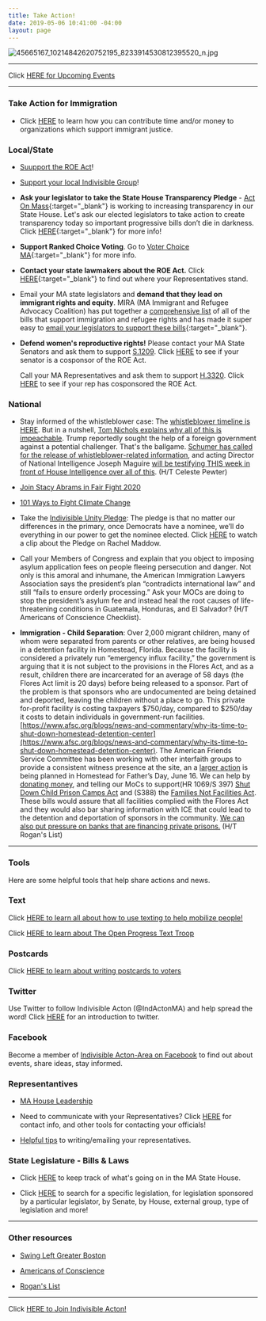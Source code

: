 ```yaml
---
title: Take Action!
date: 2019-05-06 10:41:00 -04:00
layout: page
---
```


![45665167_10214842620752195_8233914530812395520_n.jpg](/uploads/45665167_10214842620752195_8233914530812395520_n.jpg)

---

Click [HERE for Upcoming Events](http://www.indivisibleacton.org/events/upcoming-events.html)

---

### Take Action for Immigration

* Click [HERE](http://www.indivisibleacton.org/events/support-immigration-justice.html) to learn how you can contribute time and/or money to organizations which support immigrant justice.

### Local/State

* [Suupport the ROE Act](http://www.indivisibleacton.org/2019/09/23/support-the-roe-act.html)!

* [Support your local Indivisible Group](http://www.indivisibleacton.org/2019/09/17/support-your-local-indivisible-group.html)!

* **Ask your legislator to take the State House Transparency Pledge** - [Act On Mass](https://www.actonmass.org/?fbclid=IwAR2cSOj7LMK6jSofTR_6L1eEY2hRU1RsRm9lEmXC2r6jMfsPUy8jjzELYrU){:target="_blank"} is working to increasing transparency in our State House.  Let's ask our elected legislators to take action to create transparency today so important progressive bills don’t die in darkness. Click [HERE](https://www.actonmass.org/pledge?fbclid=IwAR2cSOj7LMK6jSofTR_6L1eEY2hRU1RsRm9lEmXC2r6jMfsPUy8jjzELYrU){:target="_blank"} for more info!

* **Support Ranked Choice Voting**.  Go to [Voter Choice MA](https://www.voterchoicema.org){:target="_blank"} for more info. 

* **Contact your state lawmakers about the ROE Act.** Click [HERE](https://www.plannedparenthoodaction.org/planned-parenthood-advocacy-fund-massachusetts-inc/issues/roe-act/roe-act-cosponsors?fbclid=IwAR3q0MsBefpFWEW9kq8vl7sAzzeRyE0iTAZDauZjxpP9ocIvGDyvEDc_CLQ){:target="_blank"} to find out where your Representatives stand.

* Email your MA state legislators and **demand that they lead on immigrant rights and equity**. MIRA (MA Immigrant and Refugee Advocacy Coalition) has put together a [comprehensive list](https://mailchi.mp/miracoalition/action-alert-lets-build-momentum-for-our-2019-priority-bills?e=baa65bb0e1&link_id=16&can_id=9a7cc198611ac2a74f284fdda8e14f7e) of all of the bills that support immigration and refugee rights and has made it super easy to [email your legislators to support these bills](https://p2a.co/96apnIc?link_id=17&can_id=9a7cc198611ac2a74f284fdda8e14f7e){:target="_blank"}.


* **Defend women's reproductive rights!** Please contact your MA State Senators and ask them to support [S.1209](https://malegislature.gov/Bills/191/SD109).  Click [HERE](https://www.plannedparenthoodaction.org/planned-parenthood-advocacy-fund-massachusetts-inc/issues/roe-act/roe-act-cosponsors) to see if your senator is a cosponsor of the ROE Act.

  Call your MA Representatives and ask them to support [H.3320](https://malegislature.gov/Bills/191/H3320).  Click [HERE](https://www.plannedparenthoodaction.org/planned-parenthood-advocacy-fund-massachusetts-inc/issues/roe-act/roe-act-cosponsors#house) to see if your rep has cosponsored the ROE Act.

### National

* Stay informed of the whistleblower case: The [whistleblower timeline is HERE](https://u1584542.ct.sendgrid.net/mps2/c/EgE/ni0YAA/t.2vb/5p6KkSdFRsWt3AlKwe2C9A/h12/XFi-2F0rVs9p842PWp8U4wjMiQXG8wmMqChiAGp-2Blb1Z6rblOg0X7z9kZFF34y3k8fc8g9NZQRkzIsVmwgULc3hXVOlTZTjTvtCs9dwiLuzMh672QR5Xw7P65Vz-2BWB9I6uIgKYZ6ew3VvlgyeIRsLYug07TYYCDnSwL-2BPwf1tXuGX2bR2kkizPIRo9zq-2FlnQdE33o7L8zK2V9Jyv0p1Qp7HnSDclJ4f-2BHs7O8IlkXeOcUEa6qVfCOMiIKb7sFMtepTyWKVy2bi4PbHscweNO70OETMSZLOvbpn-2BOPTlfWsdGwM3aTISHWnElC8HicPIiIVL8xO4R0hB-2BA8ZKUz2XoY5uUGiajFfKgJ94WqgFxg8oVjcAisflX-2BXPbWEaBOhR61ZSwA0LaM7Ks5lrkihztxBqI851kVovVgQ9P2bjbyu4n-2B0pfWQTHPBh183s7bLHgFBvSE97LaWZNSBu-2BQOtWT8nMzE9W9xtFh1Sdv2hudKT3Sy-2BtTV8fTRD4-2F9nvBEpMGkt3xOZpTUo3R-2BeBLboWgyLfXRnn53jepujLFybzs6i8-3D/IEQ1). But in a nutshell, [Tom Nichols explains why all of this is impeachable](https://u1584542.ct.sendgrid.net/mps2/c/EgE/ni0YAA/t.2vb/5p6KkSdFRsWt3AlKwe2C9A/h13/XFi-2F0rVs9p842PWp8U4wjMiQXG8wmMqChiAGp-2Blb1Z6rblOg0X7z9kZFF34y3k8fc8g9NZQRkzIsVmwgULc3hXZ9O0wrd-2BOz5r17Eu1xav0gPnEkIoxT7x-2Bs7xq5tXz-2BpXaP0g96g2ysbo4ZDhBy5gGYGpZ-2FcMj45fBAXs4Ui-2BFg-2FNF1LRPH1CJq2OtMbb3Vc6fferFTjvwFesLhxl4BwA4YblC6vYYr9-2Fk7573wTzUwtb-2FhHRmMFKsStOKvGpydxmI-2FrY4JyKUYT5q-2BJJCsN6GLvfIJC6MaSREoTAj35YddNqz-2FkqccRXEa0A-2FszrS3RmO56ZvY6rxVni7cm2wUFtEioiUVdwR4r1w1dwx64ynsyPyrHjTtbCYTQHqAJwjP5jYEfnzyyzNGaeNL5olRfvkGGkxy6hfwB3-2FWLU1Gf4BEsdvCIBd8cSkatT5W9Q1eChfr7UvHkQ2lqsR2twsmERtdVvG9NydSlzMOxUEOBIKVRnA2qErgRwz-2B3sXmY5t2eLrKzaW-2B-2Fr3cNW-2B5ylYYew-3D-3D/w93K). Trump reportedly sought the help of a foreign government against a potential challenger. That's the ballgame. [Schumer has called for the release of whistleblower-related information](https://u1584542.ct.sendgrid.net/mps2/c/EgE/ni0YAA/t.2vb/5p6KkSdFRsWt3AlKwe2C9A/h14/XFi-2F0rVs9p842PWp8U4wjMiQXG8wmMqChiAGp-2Blb1Z6rblOg0X7z9kZFF34y3k8fc8g9NZQRkzIsVmwgULc3hfmZVCOMJ7f3KT4cMRpkLNC-2FjFqn9B9tY-2FjEBwDVcuKQqxDYqQt8myZt2HeoVdDAlt62repDsuuGsJ2P4ZOA0vzJdbrvm4VKLUKGctnyd3qyLUPhmJUeNVKGDYkoW3EiUaMyIPeLc-2FRnSyb3FcfsCHsQsG04yCUD0QdQkN8ExzAknDQzSWAsbFibunBXgue0KvKbYEotIepq2BgRPnrIPa6n3OyD-2Bo7K0vzLYzTgAwkqbDQYjVNjl53C8Irb-2B1BEvcSZKMP1QJh6HLK56nEzjlOJd-2BhdQ0czYNvLu8aWbuDy-2F-2FyPqjQ8L4DK8l51quMJsd3-2BNlcDBVhjAGpspGKZLrbzcRfkkaRVYqcbGr-2B5OPPJDazB8-2Fd34kcu030VfU30v7fo2Z1-2BWIWd1WXOWtOBTNc-3D/kJQ_), and acting Director of National Intelligence Joseph Maguire [will be testifying THIS week in front of House Intelligence over all of this](https://u1584542.ct.sendgrid.net/mps2/c/EgE/ni0YAA/t.2vb/5p6KkSdFRsWt3AlKwe2C9A/h15/XFi-2F0rVs9p842PWp8U4wjMiQXG8wmMqChiAGp-2Blb1Z6rblOg0X7z9kZFF34y3k8fc8g9NZQRkzIsVmwgULc3hV3JtOE2-2Brs8pZuK16B7hW-2FMp0xiTK0mYrNV0Mw29JwUo-2B6SHkJaaFKt2BHZfN0jI8POv8lTOfsW4e-2FevnZn4vWOyJ0ZK3FlMKC23YDDb7VSEeDSCzdXCzb64ZaLxug4WxBZq5w81rxA3Fai6tZvud-2BGOgpyr0geQy3cskQQNOu91KFSKE9MJq4lTOz-2FNPwH-2FNz4Nb4Dfb-2Fcu9Wq-2F-2FeN0yeLW0BS7PiGjeH2zaaNX5kc1-2FgUaGVF1UXQDdhM0-2BSgN92-2FBsOl2qrAstUIte2gTQSQN-2B9vTxAkA0Kdjxkn113QOTEn66gWNY5MSfR8lrmSj2JAdRNPb2ddNGMWYHDGkcrRC-2F5-2BIG6mBQJuYEHyAY5FuiQPG1Dbr3lTe-2BvowNbNNHO0wN2-2Bmsi9BiREhiGWwrE-3D/44or). (H/T Celeste Pewter)  

* [Join Stacy Abrams in Fair Fight 2020](https://fairfight.com/fair-fight-2020/)  

* [101 Ways to Fight Climate Change](https://www.curbed.com/2017/6/7/15749900/how-to-stop-climate-change-actions)  


* Take the [Indivisible Unity Pledge](http://pledge.indivisible.org): The pledge is that no matter our differences in the primary, once Democrats have a nominee, we’ll do everything in our power to get the nominee elected.  Click [HERE](https://www.youtube.com/watch?v=HojK7c7X3WE&link_id=18&can_id=9a7cc198611ac2a74f284fdda8e14f7e&source=email-2019-5-7-indivisible-acton-weekly-newsletter&email_referrer=email_540613&email_subject=2019-5-7-indivisible-acton-weekly-newsletter) to watch a clip about the Pledge on Rachel Maddow.


* Call your Members of Congress and explain that you object to imposing asylum application fees on people fleeing persecution and danger. Not only is this amoral and inhumane, the American Immigration Lawyers Association says the president’s plan “contradicts international law” and still “fails to ensure orderly processing.” Ask your MOCs are doing to stop the president’s asylum fee and instead heal the root causes of life-threatening conditions in Guatemala, Honduras, and El Salvador? (H/T Americans of Conscience Checklist).

* **Immigration - Child Separation**:   Over 2,000 migrant children, many of whom were separated from parents or other relatives, are being housed in a detention facility in Homestead, Florida.  Because the facility is considered a privately run “emergency influx facility,” the government is arguing that it is not subject to the provisions in the Flores Act, and as a result, children there are incarcerated for an average of 58 days (the Flores Act limit is 20 days) before being released to a sponsor. Part of the problem is that sponsors who are undocumented are being detained and deported, leaving the children without a place to go. This private for-profit facility is costing taxpayers $750/day, compared to $250/day it costs to detain individuals in government-run facilities. [https://www.afsc.org/blogs/news-and-commentary/why-its-time-to-shut-down-homestead-detention-center](https://www.afsc.org/blogs/news-and-commentary/why-its-time-to-shut-down-homestead-detention-center). The American Friends Service Committee has been working with other interfaith groups to provide a consistent witness presence at the site, an a [larger action](https://migrantjustice.afsc.org/) is being planned in Homestead for Father’s Day, June 16.  We can help by [donating money](https://www.gofundme.com/witness-tornillo-homestead?fbclid=IwAR18JFq_n9Xa16N6REQqsYk6o6sfI3rooJorD8-xeYgCjeOhNcDb20j5ev0), and telling our MoCs to support(HR 1069/S 397) [Shut Down Child Prison Camps Act](https://www.congress.gov/bill/116th-congress/house-bill/1069) and (S388) the [Families Not Facilities Act](https://www.congress.gov/bill/116th-congress/senate-bill/388?q=%7B%22search%22%3A%5B%22S388%22%5D%7D&s=5&r=1).  These bills would assure that all facilities complied with the Flores Act and they would also bar sharing information with ICE that could lead to the detention and deportation of sponsors in the community.  [We can also put pressure on banks that are financing private prisons.](https://www.miamiherald.com/news/local/immigration/article230326379.html?fbclid=IwAR13fQmVWSd8Q09dJVNaRxEfdEwjSv1UPoA_9NspW5ZYTHIBuTSy7PLu12w)  (H/T Rogan's List)

---

### Tools

Here are some helpful tools that help share actions and news.

### Text

Click [HERE to learn all about how to use texting to help mobilize people!](https://docs.google.com/document/d/1PvjgTv0y5wthNdlEJeMkg6K3hE4HOoeRAgTfFO2PSQM)

Click [HERE to learn about The Open Progress Text Troop](https://www.openprogress.com/text-troop)

### Postcards

Click [HERE to learn about writing postcards to voters](http://www.postcardstovoters.org)

### Twitter

Use Twitter to follow Indivisible Acton (@IndActonMA) and help spread the word!  Click [HERE](https://drive.google.com/file/d/0BwLIGG6Uwnr_Y0h2a3EwS0hiWTF6dHNkLXR1OUZMOGhibHpr/view) for an  introduction to twitter.

### Facebook

Become a member of [Indivisible Acton-Area on Facebook](https://www.facebook.com/groups/indivisibleacton) to find out about events, share ideas, stay informed.

### Representantives

* [MA House Leadership](https://malegislature.gov/Legislators/Leadership)  

* Need to communicate with your Representatives?  Click [HERE](http://www.indivisibleacton.org/2018-ma-state-primary.html) for contact info, and other tools for contacting your officials!

* [Helpful tips](https://docs.google.com/document/d/1vKG49nreg_Y2_xr2dzYfwcPF4KOFvGRoX6caxWKrMUQ/)  to writing/emailing your representatives.

### State Legislature - Bills & Laws

* Click [HERE](https://www.actonmass.org) to keep track of what's going on in the MA State House.

* Click [HERE](https://malegislature.gov/Bills/Search) to search for a specific legislation, for legislation sponsored by a particular legislator, by Senate, by House, external group, type of legislation and more!

---

### Other resources

* [Swing Left Greater Boston](https://swingleftboston.org)

* [Americans of Conscience](https://americansofconscience.com)

* [Rogan's List](http://roganslist.blogspot.com)

---

Click [HERE to Join Indivisible Acton!](https://actionnetwork.org/forms/join-indivisible-acton?source=direct_link&referrer=group-indivisible-acton)
